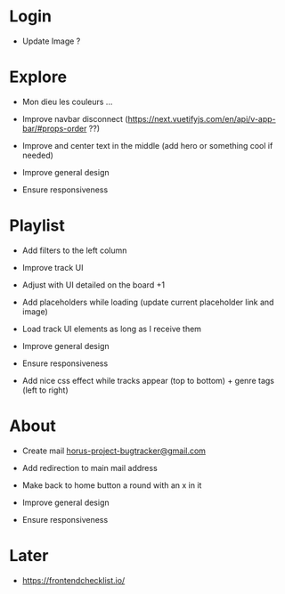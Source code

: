 # Login

* Update Image ?

# Explore

* Mon dieu les couleurs ...

* Improve navbar disconnect (https://next.vuetifyjs.com/en/api/v-app-bar/#props-order ??)

* Improve and center text in the middle (add hero or something cool if needed)

* Improve general design

* Ensure responsiveness

# Playlist

* Add filters to the left column

* Improve track UI

* Adjust with UI detailed on the board +1

* Add placeholders while loading (update current placeholder link and image)

* Load track UI elements as long as I receive them

* Improve general design

* Ensure responsiveness

* Add nice css effect while tracks appear (top to bottom) + genre tags (left to right)

# About

* Create mail horus-project-bugtracker@gmail.com

* Add redirection to main mail address

* Make back to home button a round with an x in it

* Improve general design

* Ensure responsiveness



# Later

* https://frontendchecklist.io/
